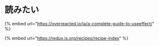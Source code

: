 # 読みたい

{% embed url="https://overreacted.io/ja/a-complete-guide-to-useeffect/" %}

{% embed url="https://redux.js.org/recipes/recipe-index" %}



